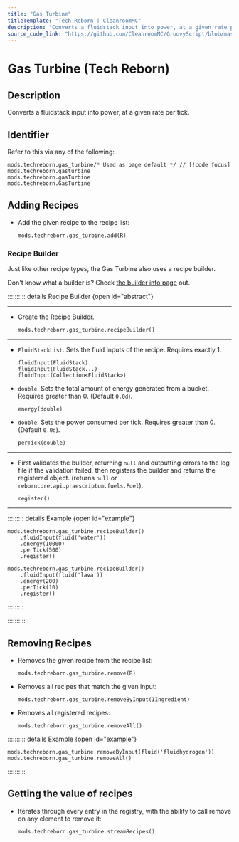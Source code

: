 ```yaml
---
title: "Gas Turbine"
titleTemplate: "Tech Reborn | CleanroomMC"
description: "Converts a fluidstack input into power, at a given rate per tick."
source_code_link: "https://github.com/CleanroomMC/GroovyScript/blob/master/src/main/java/com/cleanroommc/groovyscript/compat/mods/techreborn/GasTurbine.java"
---
```


# Gas Turbine (Tech Reborn)

## Description

Converts a fluidstack input into power, at a given rate per tick.

## Identifier

Refer to this via any of the following:

```groovy:no-line-numbers {1}
mods.techreborn.gas_turbine/* Used as page default */ // [!code focus]
mods.techreborn.gasturbine
mods.techreborn.gasTurbine
mods.techreborn.GasTurbine
```


## Adding Recipes

- Add the given recipe to the recipe list:

    ```groovy:no-line-numbers
    mods.techreborn.gas_turbine.add(R)
    ```


### Recipe Builder

Just like other recipe types, the Gas Turbine also uses a recipe builder.

Don't know what a builder is? Check [the builder info page](../../getting_started/builder.md) out.

:::::::::: details Recipe Builder {open id="abstract"}

---

- Create the Recipe Builder.

    ```groovy:no-line-numbers
    mods.techreborn.gas_turbine.recipeBuilder()
    ```

---

- `FluidStackList`. Sets the fluid inputs of the recipe. Requires exactly 1.

    ```groovy:no-line-numbers
    fluidInput(FluidStack)
    fluidInput(FluidStack...)
    fluidInput(Collection<FluidStack>)
    ```

- `double`. Sets the total amount of energy generated from a bucket. Requires greater than 0. (Default `0.0d`).

    ```groovy:no-line-numbers
    energy(double)
    ```

- `double`. Sets the power consumed per tick. Requires greater than 0. (Default `0.0d`).

    ```groovy:no-line-numbers
    perTick(double)
    ```

---

- First validates the builder, returning `null` and outputting errors to the log file if the validation failed, then registers the builder and returns the registered object. (returns `null` or `reborncore.api.praescriptum.fuels.Fuel`).

    ```groovy:no-line-numbers
    register()
    ```

---

::::::::: details Example {open id="example"}
```groovy:no-line-numbers
mods.techreborn.gas_turbine.recipeBuilder()
    .fluidInput(fluid('water'))
    .energy(10000)
    .perTick(500)
    .register()

mods.techreborn.gas_turbine.recipeBuilder()
    .fluidInput(fluid('lava'))
    .energy(200)
    .perTick(10)
    .register()
```

:::::::::

::::::::::

## Removing Recipes

- Removes the given recipe from the recipe list:

    ```groovy:no-line-numbers
    mods.techreborn.gas_turbine.remove(R)
    ```

- Removes all recipes that match the given input:

    ```groovy:no-line-numbers
    mods.techreborn.gas_turbine.removeByInput(IIngredient)
    ```

- Removes all registered recipes:

    ```groovy:no-line-numbers
    mods.techreborn.gas_turbine.removeAll()
    ```

:::::::::: details Example {open id="example"}
```groovy:no-line-numbers
mods.techreborn.gas_turbine.removeByInput(fluid('fluidhydrogen'))
mods.techreborn.gas_turbine.removeAll()
```

::::::::::

## Getting the value of recipes

- Iterates through every entry in the registry, with the ability to call remove on any element to remove it:

    ```groovy:no-line-numbers
    mods.techreborn.gas_turbine.streamRecipes()
    ```
